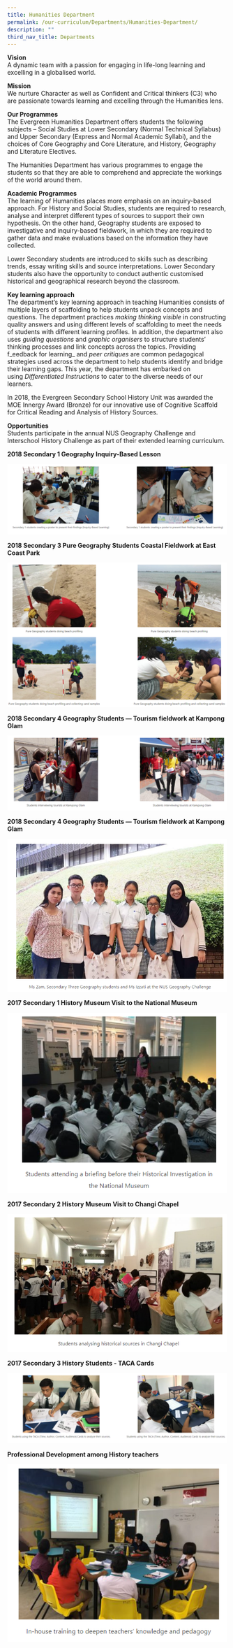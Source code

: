 ```yaml
---
title: Humanities Department
permalink: /our-curriculum/Departments/Humanities-Department/
description: ""
third_nav_title: Departments
---
```

**Vision**  
A dynamic team with a passion for engaging in life-long learning and excelling in a globalised world.

**Mission**  
We nurture Character as well as Confident and Critical thinkers (C3) who are passionate towards learning and excelling through the Humanities lens.

**Our Programmes**  
The Evergreen Humanities Department offers students the following subjects – Social Studies at Lower Secondary (Normal Technical Syllabus) and Upper Secondary (Express and Normal Academic Syllabi), and the choices of Core Geography and Core Literature, and History, Geography and Literature Electives.

The Humanities Department has various programmes to engage the students so that they are able to comprehend and appreciate the workings of the world around them.

**Academic Programmes**  
The learning of Humanities places more emphasis on an inquiry-based approach. For History and Social Studies, students are required to research, analyse and interpret different types of sources to support their own hypothesis. On the other hand, Geography students are exposed to investigative and inquiry-based fieldwork, in which they are required to gather data and make evaluations based on the information they have collected.

Lower Secondary students are introduced to skills such as describing trends, essay writing skills and source interpretations. Lower Secondary students also have the opportunity to conduct authentic customised historical and geographical research beyond the classroom.

**Key learning approach**  
The department’s key learning approach in teaching Humanities consists of multiple layers of scaffolding to help students unpack concepts and questions. The department practices _making thinking visible_ in constructing quality answers and using different levels of scaffolding to meet the needs of students with different learning profiles. In addition, the department also uses _guiding questions_ and _graphic organisers_ to structure students’ thinking processes and link concepts across the topics. Providing f_eedback for learning_ and _peer critiques_ are common pedagogical strategies used across the department to help students identify and bridge their learning gaps. This year, the department has embarked on using _Differentiated Instructions_ to cater to the diverse needs of our learners.

In 2018, the Evergreen Secondary School History Unit was awarded the MOE Innergy Award (Bronze) for our innovative use of Cognitive Scaffold for Critical Reading and Analysis of History Sources.

**Opportunities**  
Students participate in the annual NUS Geography Challenge and Interschool History Challenge as part of their extended learning curriculum.

**2018 Secondary 1 Geography Inquiry-Based Lesson**

![](/images/Our%20Curriculum/Departments/Humanities%20Department/H1.png)

**2018 Secondary 3 Pure Geography Students Coastal Fieldwork at East Coast Park**

![](/images/Our%20Curriculum/Departments/Humanities%20Department/H2.png)


**2018 Secondary 4 Geography Students — Tourism fieldwork at Kampong Glam**

![](/images/Our%20Curriculum/Departments/Humanities%20Department/H3.png)


**2018 Secondary 4 Geography Students — Tourism fieldwork at Kampong Glam**

![](/images/Our%20Curriculum/Departments/Humanities%20Department/H4.png)

**2017 Secondary 1 History Museum Visit to the National Museum**

![](/images/Our%20Curriculum/Departments/Humanities%20Department/H5.png)

**2017 Secondary 2 History Museum Visit to Changi Chapel**

![](/images/Our%20Curriculum/Departments/Humanities%20Department/H6.png)


**2017 Secondary 3 History Students - TACA Cards**

![](/images/Our%20Curriculum/Departments/Humanities%20Department/H7.png)


**Professional Development among History teachers**

![](/images/Our%20Curriculum/Departments/Humanities%20Department/H8.png)

